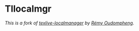 Tllocalmgr
==========

*This is a fork of [texlive-localmanager](https://gitlab.archlinux.org/remy/texlive-localmanager) by [Rémy Oudompheng](https://gitlab.archlinux.org/remy).*
